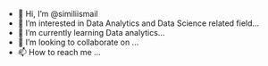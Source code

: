 - 👋 Hi, I’m @similiismail
- 👀 I’m interested in Data Analytics and Data Science related field...
- 🌱 I’m currently learning Data analytics...
- 💞️ I’m looking to collaborate on ...
- 📫 How to reach me ...

<!---
similiismail/similiismail is a ✨ special ✨ repository because its `README.md` (this file) appears on your GitHub profile.
You can click the Preview link to take a look at your changes.
--->
